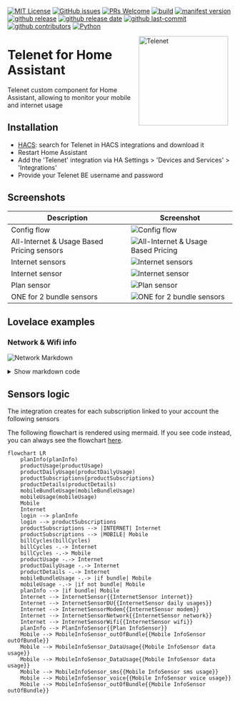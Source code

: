 <!-- [START BADGES] -->
<!-- Please keep comment here to allow auto update -->
[![MIT License](https://img.shields.io/github/license/geertmeersman/telenet)](https://github.com/geertmeersman/telenet/blob/master/LICENSE)
[![GitHub issues](https://img.shields.io/github/issues/geertmeersman/telenet)](https://github.com/geertmeersman/telenet/issues)
[![PRs Welcome](https://img.shields.io/badge/PRs-Welcome-brightgreen.svg)](https://github.com/geertmeersman/telenet/pulls)
[![build](https://img.shields.io/github/actions/workflow/status/geertmeersman/telenet/hacs.yml?branch=main?logo=github)](https://github.com/geertmeersman/telenet/actions/workflows/hacs.yml)
[![manifest version](https://img.shields.io/github/manifest-json/v/geertmeersman/telenet/master?filename=custom_components%2Ftelenet%2Fmanifest.json)](https://github.com/geertmeersman/telenet)
[![github release](https://img.shields.io/github/v/release/geertmeersman/telenet?logo=github)](https://github.com/geertmeersman/telenet/releases)
[![github release date](https://img.shields.io/github/release-date/geertmeersman/telenet)](https://github.com/geertmeersman/telenet/releases)
[![github last-commit](https://img.shields.io/github/last-commit/geertmeersman/telenet)](https://github.com/geertmeersman/telenet/commits)
[![github contributors](https://img.shields.io/github/contributors/geertmeersman/telenet)](https://github.com/geertmeersman/telenet/graphs/contributors)
[![Python](https://img.shields.io/badge/Python-FFD43B?logo=python)](https://github.com/geertmeersman/telenet/search?l=python)
<!-- [END BADGES] -->
<img src="https://github.com/geertmeersman/telenet/raw/main/images/brand/logo.png"
     alt="Telenet"
     align="right" 
     style="width: 200px;margin-right: 10px;" />
# Telenet for Home Assistant

Telenet custom component for Home Assistant, allowing to monitor your mobile and internet usage

## Installation
- [HACS](https://hacs.xyz/): search for Telenet in HACS integrations and download it
- Restart Home Assistant
- Add the 'Telenet' integration via HA Settings > 'Devices and Services' > 'Integrations'
- Provide your Telenet BE username and password

## Screenshots
|Description|Screenshot
|-|-
Config flow|![Config flow](https://github.com/geertmeersman/telenet/raw/main/images/screenshots/config_flow.png)
All-Internet & Usage Based Pricing sensors|![All-Internet & Usage Based Pricing](https://github.com/geertmeersman/telenet/raw/main/images/screenshots/all_internet_pvv.png)
Internet sensors|![Internet sensors](https://github.com/geertmeersman/telenet/raw/main/images/screenshots/internet_sensors.png)
Internet sensor|![Internet sensor](https://github.com/geertmeersman/telenet/raw/main/images/screenshots/internet_sensor.png)
Plan sensor|![Plan sensor](https://github.com/geertmeersman/telenet/raw/main/images/screenshots/plan_sensor.png)
ONE for 2 bundle sensors|![ONE for 2 bundle sensors](https://github.com/geertmeersman/telenet/raw/main/images/screenshots/bundle_sensors.png)

## Lovelace examples
### Network & Wifi info
![Network Markdown](https://github.com/geertmeersman/telenet/raw/main/images/screenshots/network_markdown.png)
<details><summary>Show markdown code</summary>

**Replace &lt;identifier&gt; by your Telenet identifier**

```
type: markdown
content: >
  ## <img
  src="https://github.com/geertmeersman/telenet/blob/main/images/brand/icon.png?raw=true"
  width="25"/>&nbsp;&nbsp;Telenet <identifier>

  ## Modem info

  |||

  |----:|----:|

  |**Type**|{{state_attr("sensor.telenet_internet_<identifier>_network","modemType")}}|

  |**Model**|{{state_attr("sensor.telenet_internet_<identifier>_network","model")}}|

  |**Last
  seen**|{{state_attr("sensor.telenet_internet_<identifier>_network","lastSeen")}}|

  |**Last seen
  light**|{{state_attr("sensor.telenet_internet_<identifier>_network","lastSeenLight")}}|


  ## Network clients

  |Name|IP|Interface|Vendor

  |----:|----:|----:|----:|{% for item in
  state_attr("sensor.telenet_internet_<identifier>_network","clients") %} 

  {%if "name" in item %}{{item["name"]}}{% else %}|{%-endif %}|{%for ip in
  item["ipAddressInfos"] %}{%if ip["ipType"] == "IPv4"
  %}{{ip["ipAddress"]}}{%-endif %}

  {%-endfor %}|{{item["connectedInterface"]}}|{{item["vendor"]}}{%-endfor %}


  ## Wifi Settings

  |||

  |----:|----:|

  |**Wireless
  enabled**|{{state_attr("sensor.telenet_internet_<identifier>_wifi","wirelessEnabled")}}|

  |**HomeSpot
  enabled**|{{state_attr("sensor.telenet_internet_<identifier>_wifi","homeSpotEnabled")}}|

  |**Wps
  enabled**|{{state_attr("sensor.telenet_internet_<identifier>_wifi","wifiWpsEnabled")}}|
```
</details>

## Sensors logic
The integration creates for each subscription linked to your account the following sensors

The following flowchart is rendered using mermaid. If you see code instead, you can always see the flowchart [here](https://github.com/geertmeersman/telenet).
```mermaid
flowchart LR
    planInfo(planInfo)
    productUsage(productUsage)
    productDailyUsage(productDailyUsage)
    productSubscriptions{productSubscriptions}
    productDetails(productDetails)
    mobileBundleUsage(mobileBundleUsage)
    mobileUsage(mobileUsage)
    Mobile
    Internet
    login --> planInfo
    login --> productSubscriptions
    productSubscriptions --> |INTERNET| Internet
    productSubscriptions --> |MOBILE| Mobile
    billCycles(billCycles)
    billCycles -.-> Internet
    billCycles -.-> Mobile
    productUsage -.-> Internet
    productDailyUsage -.-> Internet
    productDetails -.-> Internet
    mobileBundleUsage -.-> |if bundle| Mobile
    mobileUsage -.-> |if not bundle| Mobile
    planInfo --> |if bundle| Mobile
    Internet --> InternetSensor{{InternetSensor internet}}
    Internet --> InternetSensorDU{{InternetSensor daily usages}}
    Internet --> InternetSensorModem{{InternetSensor modem}}
    Internet --> InternetSensorNetwork{{InternetSensor network}}
    Internet --> InternetSensorWifi{{InternetSensor wifi}}
    planInfo --> PlanInfoSensor{{Plan InfoSensor}}
    Mobile --> MobileInfoSensor_outOfBundle{{Mobile InfoSensor outOfBundle}}
    Mobile --> MobileInfoSensor_DataUsage{{Mobile InfoSensor data usage}}
    Mobile --> MobileInfoSensor_DataUsage{{Mobile InfoSensor data usage}}
    Mobile --> MobileInfoSensor_sms{{Mobile InfoSensor sms usage}}
    Mobile --> MobileInfoSensor_voice{{Mobile InfoSensor voice usage}}
    Mobile --> MobileInfoSensor_outOfBundle{{Mobile InfoSensor outOfBundle}}
```

